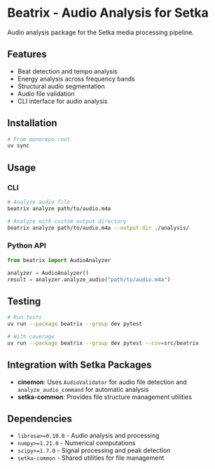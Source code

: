 # Beatrix - Audio Analysis for Setka

Audio analysis package for the Setka media processing pipeline.

## Features

- Beat detection and tempo analysis
- Energy analysis across frequency bands
- Structural audio segmentation
- Audio file validation
- CLI interface for audio analysis

## Installation

```bash
# From monorepo root
uv sync
```

## Usage

### CLI
```bash
# Analyze audio file
beatrix analyze path/to/audio.m4a

# Analyze with custom output directory
beatrix analyze path/to/audio.m4a --output-dir ./analysis/
```

### Python API
```python
from beatrix import AudioAnalyzer

analyzer = AudioAnalyzer()
result = analyzer.analyze_audio("path/to/audio.m4a")
```

## Testing

```bash
# Run tests
uv run --package beatrix --group dev pytest

# With coverage
uv run --package beatrix --group dev pytest --cov=src/beatrix
```

## Integration with Setka Packages

- **cinemon**: Uses `AudioValidator` for audio file detection and `analyze_audio_command` for automatic analysis
- **setka-common**: Provides file structure management utilities

## Dependencies

- `librosa>=0.10.0` - Audio analysis and processing
- `numpy>=1.21.0` - Numerical computations
- `scipy>=1.7.0` - Signal processing and peak detection
- `setka-common` - Shared utilities for file management